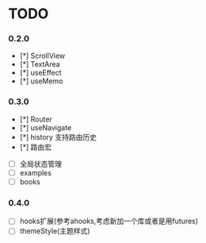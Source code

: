 # TODO

### 0.2.0

- [*] ScrollView
- [*] TextArea
- [*] useEffect
- [*] useMemo

### 0.3.0

- [*] Router
- [*] useNavigate
- [*] history 支持路由历史
- [*] 路由宏
- [ ] 全局状态管理
- [ ] examples
- [ ] books

### 0.4.0

- [ ] hooks扩展(参考ahooks,考虑新加一个库或者是用futures)
- [ ] themeStyle(主题样式)
